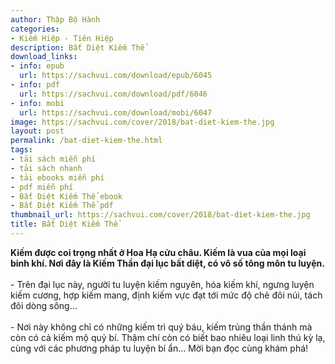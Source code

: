 ```yaml
---
author: Thập Bộ Hành
categories:
- Kiếm Hiệp - Tiên Hiệp
description: Bất Diệt Kiếm Thể
download_links:
- info: epub
  url: https://sachvui.com/download/epub/6045
- info: pdf
  url: https://sachvui.com/download/pdf/6046
- info: mobi
  url: https://sachvui.com/download/mobi/6047
image: https://sachvui.com/cover/2018/bat-diet-kiem-the.jpg
layout: post
permalink: /bat-diet-kiem-the.html
tags:
- tải sách miễn phí
- tải sách nhanh
- tải ebooks miễn phí
- pdf miễn phí
- Bất Diệt Kiếm Thể ebook
- Bất Diệt Kiếm Thể pdf
thumbnail_url: https://sachvui.com/cover/2018/bat-diet-kiem-the.jpg
title: Bất Diệt Kiếm Thể
---
```


 <div class="item-desc text-justify"> <p><strong>Kiếm được coi trọng nhất ở Hoa Hạ cửu châu. Kiếm là vua của mọi loại binh khí. Nơi đây là Kiếm Thần đại lục bất diệt, có vô số tông môn tu luyện.</strong><br><br>- Trên đại lục này, người tu luyện kiếm nguyên, hóa kiếm khí, ngưng luyện kiếm cương, hợp kiếm mang, định kiếm vực đạt tới mức độ chẻ đôi núi, tách đôi dòng sông...<br><br>- Nơi này không chỉ có những kiếm trì quý báu, kiếm trủng thần thánh mà còn có cả kiếm mộ quỷ bí. Thậm chí còn có biết bao nhiêu loại linh thú kỳ lạ, cùng với các phương pháp tu luyện bí ẩn... Mời bạn đọc cùng khám phá!</p> </div>